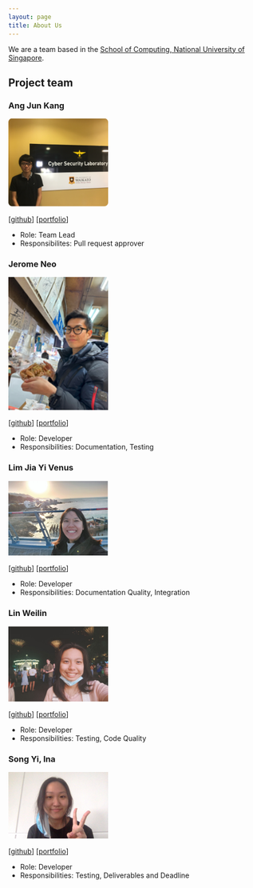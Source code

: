```yaml
---
layout: page
title: About Us
---
```


We are a team based in the [School of Computing, National University of Singapore](http://www.comp.nus.edu.sg).


## Project team

### Ang Jun Kang

<img src="images/junkang.png" width="200px">

[[github](https://github.com/Irminrics)]
[[portfolio](team/junkang.md)]

* Role: Team Lead
* Responsibilites: Pull request approver

### Jerome Neo

<img src="images/jerome.png" width="200px">

[[github](http://github.com/jerome-neo)]
[[portfolio](team/jerome.md)]

* Role: Developer
* Responsibilities: Documentation, Testing

### Lim Jia Yi Venus

<img src="images/venus.png" width="200px">

[[github](http://github.com/venuslimm)]
[[portfolio](team/venus.md)]

* Role: Developer
* Responsibilities: Documentation Quality, Integration 

### Lin Weilin

<img src="images/weilin.png" width="200px">

[[github](http://github.com/weilin1202)]
[[portfolio](team/weilin.md)]

* Role: Developer
* Responsibilities: Testing, Code Quality

### Song Yi, Ina

<img src="images/ina.png" width="200px">

[[github](http://github.com/inas0ng)]
[[portfolio](team/ina.md)]

* Role: Developer
* Responsibilities: Testing, Deliverables and Deadline
